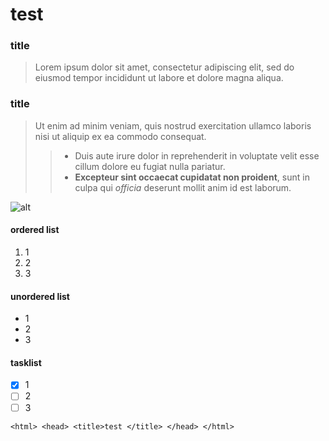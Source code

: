 # test
### title

> Lorem ipsum dolor sit amet, consectetur adipiscing elit, sed do eiusmod tempor incididunt ut labore et dolore magna aliqua.

### title

> Ut enim ad minim veniam, quis nostrud exercitation ullamco laboris nisi ut aliquip ex ea commodo consequat.
>
>> - Duis aute irure dolor in reprehenderit in voluptate velit esse cillum dolore eu fugiat nulla pariatur. <br>
>> - **Excepteur sint occaecat cupidatat non proident**, sunt in culpa qui *officia* deserunt mollit anim id est laborum.

![alt](https://th.bing.com/th/id/OIP.NIDbXqvT7zXPNJyqRMUXHgHaHa?pid=ImgDet&rs=1"desc.")

#### ordered list

1. 1
2. 2 
3. 3

#### unordered list
+ 1
+ 2
+ 3

#### tasklist
- [x] 1
- [ ] 2
- [ ] 3

``<html>
      <head>
      <title>test
      </title>
      </head>
    </html>``
